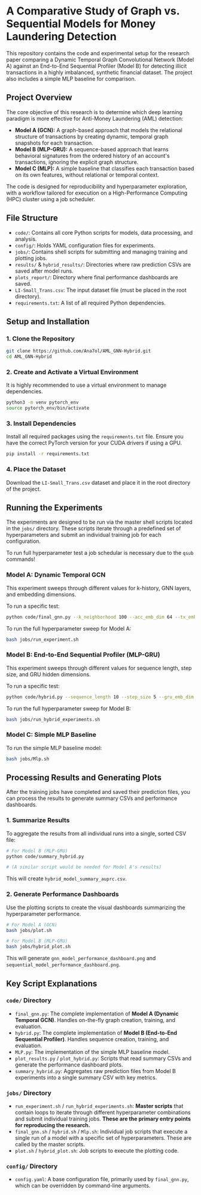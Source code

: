 # A Comparative Study of Graph vs. Sequential Models for Money Laundering Detection

This repository contains the code and experimental setup for the research paper comparing a Dynamic Temporal Graph Convolutional Network (Model A) against an End-to-End Sequential Profiler (Model B) for detecting illicit transactions in a highly imbalanced, synthetic financial dataset. The project also includes a simple MLP baseline for comparison.

## Project Overview

The core objective of this research is to determine which deep learning paradigm is more effective for Anti-Money Laundering (AML) detection:

*   **Model A (GCN):** A graph-based approach that models the relational structure of transactions by creating dynamic, temporal graph snapshots for each transaction.
*   **Model B (MLP-GRU):** A sequence-based approach that learns behavioral signatures from the ordered history of an account's transactions, ignoring the explicit graph structure.
*   **Model C (MLP):** A simple baseline that classifies each transaction based on its own features, without relational or temporal context.

The code is designed for reproducibility and hyperparameter exploration, with a workflow tailored for execution on a High-Performance Computing (HPC) cluster using a job scheduler.

## File Structure

-   `code/`: Contains all core Python scripts for models, data processing, and analysis.
-   `config/`: Holds YAML configuration files for experiments.
-   `jobs/`: Contains shell scripts for submitting and managing training and plotting jobs.
-   `results/` & `hybrid_results/`: Directories where raw prediction CSVs are saved after model runs.
-   `plots_report/`: Directory where final performance dashboards are saved.
-   `LI-Small_Trans.csv`: The input dataset file (must be placed in the root directory).
-   `requirements.txt`: A list of all required Python dependencies.

## Setup and Installation

### 1. Clone the Repository
```bash
git clone https://github.com/Ana7ol/AML_GNN-Hybrid.git
cd AML_GNN-Hybrid
```

### 2. Create and Activate a Virtual Environment
It is highly recommended to use a virtual environment to manage dependencies.

```bash
python3 -m venv pytorch_env
source pytorch_env/bin/activate
```

### 3. Install Dependencies
Install all required packages using the `requirements.txt` file. Ensure you have the correct PyTorch version for your CUDA drivers if using a GPU.

```bash
pip install -r requirements.txt
```

### 4. Place the Dataset
Download the `LI-Small_Trans.csv` dataset and place it in the root directory of the project.

## Running the Experiments

The experiments are designed to be run via the master shell scripts located in the `jobs/` directory. These scripts iterate through a predefined set of hyperparameters and submit an individual training job for each configuration.

To run full hyperparameter test a job schedular is necessary due to the ```qsub``` commands!

### Model A: Dynamic Temporal GCN
This experiment sweeps through different values for k-history, GNN layers, and embedding dimensions.

To run a specific test:
```bash
python code/final_gnn.py --k_neighborhood 100 --acc_emb_dim 64 --tx_emb_dim 64 --gnn_layers 5 --learning_rate 0.0001
```

To run the full hyperparameter sweep for Model A:
```bash
bash jobs/run_experiment.sh
```

### Model B: End-to-End Sequential Profiler (MLP-GRU)
This experiment sweeps through different values for sequence length, step size, and GRU hidden dimensions.

To run a specific test:
```bash
python code/hybrid.py --sequence_length 10 --step_size 5 --gru_emb_dim 64 --learning_rate 0.0001
```

To run the full hyperparameter sweep for Model B:
```bash
bash jobs/run_hybrid_experiments.sh
```

### Model C: Simple MLP Baseline
To run the simple MLP baseline model:
```bash
bash jobs/Mlp.sh
```

## Processing Results and Generating Plots

After the training jobs have completed and saved their prediction files, you can process the results to generate summary CSVs and performance dashboards.

### 1. Summarize Results
To aggregate the results from all individual runs into a single, sorted CSV file:

```bash
# For Model B (MLP-GRU)
python code/summary_hybrid.py

# (A similar script would be needed for Model A's results)
```
This will create `hybrid_model_summary_auprc.csv`.

### 2. Generate Performance Dashboards
Use the plotting scripts to create the visual dashboards summarizing the hyperparameter performance.

```bash
# For Model A (GCN)
bash jobs/plot.sh

# For Model B (MLP-GRU)
bash jobs/hybrid_plot.sh
```
This will generate `gnn_model_performance_dashboard.png` and `sequential_model_performance_dashboard.png`.

## Key Script Explanations

### `code/` Directory
*   `final_gnn.py`: The complete implementation of **Model A (Dynamic Temporal GCN)**. Handles on-the-fly graph creation, training, and evaluation.
*   `hybrid.py`: The complete implementation of **Model B (End-to-End Sequential Profiler)**. Handles sequence creation, training, and evaluation.
*   `MLP.py`: The implementation of the simple MLP baseline model.
*   `plot_results.py` / `plot_hybrid.py`: Scripts that read summary CSVs and generate the performance dashboard plots.
*   `summary_hybrid.py`: Aggregates raw prediction files from Model B experiments into a single summary CSV with key metrics.

### `jobs/` Directory
*   `run_experiment.sh` / `run_hybrid_experiments.sh`: **Master scripts** that contain loops to iterate through different hyperparameter combinations and submit individual training jobs. **These are the primary entry points for reproducing the research.**
*   `final_gnn.sh` / `hybrid.sh` / `Mlp.sh`: Individual job scripts that execute a single run of a model with a specific set of hyperparameters. These are called by the master scripts.
*   `plot.sh` / `hybrid_plot.sh`: Job scripts to execute the plotting code.

### `config/` Directory
*   `config.yaml`: A base configuration file, primarily used by `final_gnn.py`, which can be overridden by command-line arguments.
